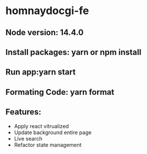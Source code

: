 # homnaydocgi-fe

## Node version: 14.4.0

## Install packages: yarn or npm install

## Run app:yarn start

## Formating Code: yarn format

## Features:
+ Apply react vitrualized
+ Update background entire page
+ Live search
+ Refactor state management
